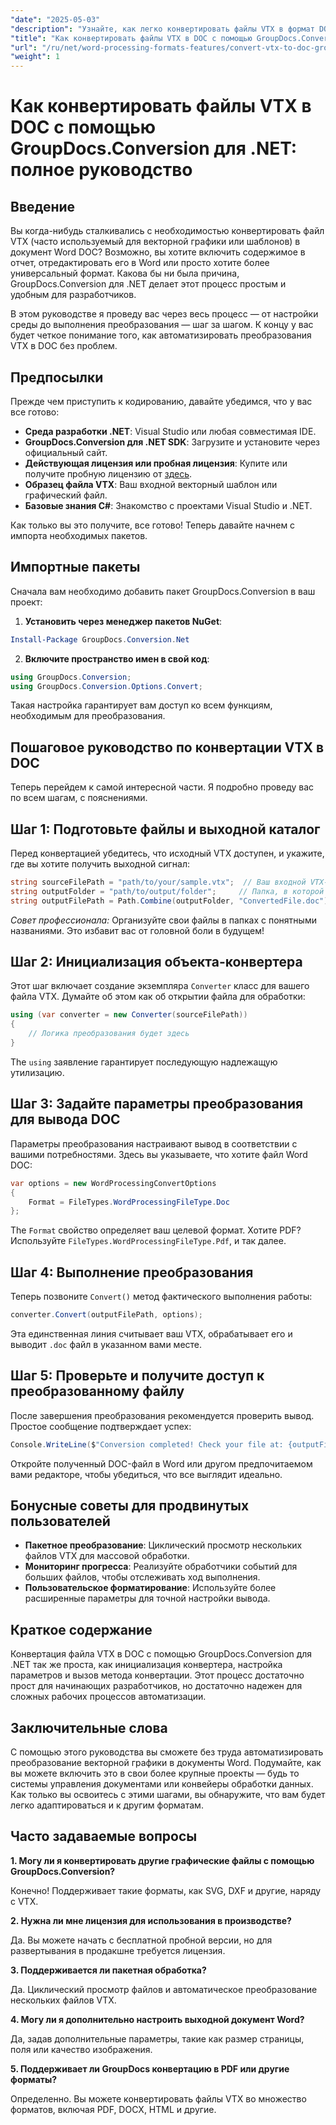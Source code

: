 ```yaml
---
"date": "2025-05-03"
"description": "Узнайте, как легко конвертировать файлы VTX в формат DOC с помощью GroupDocs.Conversion для .NET с помощью этого всеобъемлющего руководства. Узнайте о настройке, реализации и передовых методах."
"title": "Как конвертировать файлы VTX в DOC с помощью GroupDocs.Conversion для .NET&#58; Полное руководство"
"url": "/ru/net/word-processing-formats-features/convert-vtx-to-doc-groupdocs-conversion-dotnet/"
"weight": 1
---
```


# Как конвертировать файлы VTX в DOC с помощью GroupDocs.Conversion для .NET: полное руководство

## Введение

Вы когда-нибудь сталкивались с необходимостью конвертировать файл VTX (часто используемый для векторной графики или шаблонов) в документ Word DOC? Возможно, вы хотите включить содержимое в отчет, отредактировать его в Word или просто хотите более универсальный формат. Какова бы ни была причина, GroupDocs.Conversion для .NET делает этот процесс простым и удобным для разработчиков. 

В этом руководстве я проведу вас через весь процесс — от настройки среды до выполнения преобразования — шаг за шагом. К концу у вас будет четкое понимание того, как автоматизировать преобразования VTX в DOC без проблем.

## Предпосылки

Прежде чем приступить к кодированию, давайте убедимся, что у вас все готово:

- **Среда разработки .NET**: Visual Studio или любая совместимая IDE.
- **GroupDocs.Conversion для .NET SDK**: Загрузите и установите через официальный сайт.
- **Действующая лицензия или пробная лицензия**: Купите или получите пробную лицензию от [здесь](https://releases.groupdocs.com/conversion/net/).
- **Образец файла VTX**: Ваш входной векторный шаблон или графический файл.
- **Базовые знания C#**: Знакомство с проектами Visual Studio и .NET.

Как только вы это получите, все готово! Теперь давайте начнем с импорта необходимых пакетов.

## Импортные пакеты

Сначала вам необходимо добавить пакет GroupDocs.Conversion в ваш проект:

1. **Установить через менеджер пакетов NuGet**:

```powershell
Install-Package GroupDocs.Conversion.Net
```

2. **Включите пространство имен в свой код**:

```csharp
using GroupDocs.Conversion;
using GroupDocs.Conversion.Options.Convert;
```

Такая настройка гарантирует вам доступ ко всем функциям, необходимым для преобразования.

## Пошаговое руководство по конвертации VTX в DOC

Теперь перейдем к самой интересной части. Я подробно проведу вас по всем шагам, с пояснениями.

## Шаг 1: Подготовьте файлы и выходной каталог

Перед конвертацией убедитесь, что исходный VTX доступен, и укажите, где вы хотите получить выходной сигнал:

```csharp
string sourceFilePath = "path/to/your/sample.vtx";  // Ваш входной VTX-файл
string outputFolder = "path/to/output/folder";     // Папка, в которой будет сохранен преобразованный файл
string outputFilePath = Path.Combine(outputFolder, "ConvertedFile.doc");
```

*Совет профессионала:* Организуйте свои файлы в папках с понятными названиями. Это избавит вас от головной боли в будущем!

## Шаг 2: Инициализация объекта-конвертера

Этот шаг включает создание экземпляра `Converter` класс для вашего файла VTX. Думайте об этом как об открытии файла для обработки:

```csharp
using (var converter = new Converter(sourceFilePath))
{
    // Логика преобразования будет здесь
}
```

The `using` заявление гарантирует последующую надлежащую утилизацию.

## Шаг 3: Задайте параметры преобразования для вывода DOC

Параметры преобразования настраивают вывод в соответствии с вашими потребностями. Здесь вы указываете, что хотите файл Word DOC:

```csharp
var options = new WordProcessingConvertOptions
{
    Format = FileTypes.WordProcessingFileType.Doc
};
```

The `Format` свойство определяет ваш целевой формат. Хотите PDF? Используйте `FileTypes.WordProcessingFileType.Pdf`, и так далее.

## Шаг 4: Выполнение преобразования

Теперь позвоните `Convert()` метод фактического выполнения работы:

```csharp
converter.Convert(outputFilePath, options);
```

Эта единственная линия считывает ваш VTX, обрабатывает его и выводит `.doc` файл в указанном вами месте.

## Шаг 5: Проверьте и получите доступ к преобразованному файлу

После завершения преобразования рекомендуется проверить вывод. Простое сообщение подтверждает успех:

```csharp
Console.WriteLine($"Conversion completed! Check your file at: {outputFilePath}");
```

Откройте полученный DOC-файл в Word или другом предпочитаемом вами редакторе, чтобы убедиться, что все выглядит идеально.

## Бонусные советы для продвинутых пользователей

- **Пакетное преобразование**: Циклический просмотр нескольких файлов VTX для массовой обработки.
- **Мониторинг прогресса**: Реализуйте обработчики событий для больших файлов, чтобы отслеживать ход выполнения.
- **Пользовательское форматирование**: Используйте более расширенные параметры для точной настройки вывода.

## Краткое содержание

Конвертация файла VTX в DOC с помощью GroupDocs.Conversion для .NET так же проста, как инициализация конвертера, настройка параметров и вызов метода конвертации. Этот процесс достаточно прост для начинающих разработчиков, но достаточно надежен для сложных рабочих процессов автоматизации.

## Заключительные слова

С помощью этого руководства вы сможете без труда автоматизировать преобразование векторной графики в документы Word. Подумайте, как вы можете включить это в свои более крупные проекты — будь то системы управления документами или конвейеры обработки данных. Как только вы освоитесь с этими шагами, вы обнаружите, что вам будет легко адаптироваться и к другим форматам.

## Часто задаваемые вопросы

**1. Могу ли я конвертировать другие графические файлы с помощью GroupDocs.Conversion?**
  
Конечно! Поддерживает такие форматы, как SVG, DXF и другие, наряду с VTX.

**2. Нужна ли мне лицензия для использования в производстве?**  

Да. Вы можете начать с бесплатной пробной версии, но для развертывания в продакшне требуется лицензия.

**3. Поддерживается ли пакетная обработка?**  

Да. Циклический просмотр файлов и автоматическое преобразование нескольких файлов VTX.

**4. Могу ли я дополнительно настроить выходной документ Word?**  

Да, задав дополнительные параметры, такие как размер страницы, поля или качество изображения.

**5. Поддерживает ли GroupDocs конвертацию в PDF или другие форматы?**  

Определенно. Вы можете конвертировать файлы VTX во множество форматов, включая PDF, DOCX, HTML и другие.